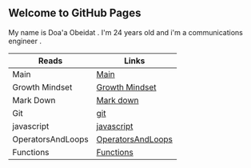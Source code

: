 ## Welcome to GitHub Pages

My name is Doa'a Obeidat . I'm 24 years old and i'm a communications engineer .

| Reads          | Links                                                             |
| -------------- | ----------------------------------------------------------------- |
| Main           | [Main](https://doaa-1996.github.io/reading-notes/)                |
| Growth Mindset | [Growth Mindset](https://doaa-1996.github.io/reading-notes/read1) |
| Mark Down| [Mark down](https://doaa-1996.github.io/reading-notes/markdown) |
| Git| [git](https://doaa-1996.github.io/reading-notes/git) |
|javascript | [javascript](https://doaa-1996.github.io/reading-notes/javascript) |
|OperatorsAndLoops | [OperatorsAndLoops](https://doaa-1996.github.io/reading-notes/Read5) |
|Functions | [Functions](https://doaa-1996.github.io/reading-notes/functions) |



